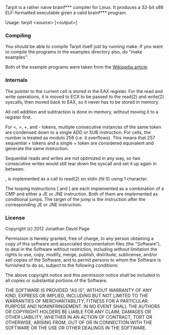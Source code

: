 Tarpit is a rather naive brainf\*\*\* compiler for Linux. It produces a 32-bit
x86 ELF-formatted executable given a valid brainf\*\*\* program.

Usage: tarpit \<source\> [\<output\>]

### Compiling

You should be able to compile Tarpit itself just by running make. If you want
to compile the programs in the examples directory also, do "make examples".

Both of the example programs were taken from the [Wikipedia article](http://en.wikipedia.org/w/index.php?title=Brainfuck&oldid=470402810).

### Internals

The pointer to the current cell is stored in the EAX register. For the read and
write operations, it is moved to ECX to be passed to the read(2) and write(2)
syscalls, then moved back to EAX, so it never has to be stored in memory.

All cell addition and subtraction is done in-memory, without moving it to
a register first.

For \<, \>, +, and - tokens, multiple consecutive instances of the same token
are condensed down to a single ADD or SUB instruction. For cells, the number
is treated as modulo 256 (i.e. it overflows). This means that 257 sequential +
tokens and a single + token are considered equivalent and generate the same
instruction.

Sequential reads and writes are not optimized in any way, so two consecutive
writes would still tear down the syscall and set it up again in between.

, is implemented as a call to read(2) on stdin (fd 0) using 1 character.

The looping instructions [ and ] are each implemented as a combination of a CMP
and either a JE or JNE instruction. Both of them are implemented as conditional
jumps. The target of the jump is the instruction after the corresponding JE or
JNE instruction.

### License

Copyright (c) 2012 Jonathan David Page

Permission is hereby granted, free of charge, to any person obtaining a copy of
this software and associated documentation files (the "Software"), to deal in
the Software without restriction, including without limitation the rights to
use, copy, modify, merge, publish, distribute, sublicense, and/or sell copies
of the Software, and to permit persons to whom the Software is furnished to do
so, subject to the following conditions:

The above copyright notice and this permission notice shall be included in all
copies or substantial portions of the Software.

THE SOFTWARE IS PROVIDED "AS IS", WITHOUT WARRANTY OF ANY KIND, EXPRESS OR
IMPLIED, INCLUDING BUT NOT LIMITED TO THE WARRANTIES OF MERCHANTABILITY,
FITNESS FOR A PARTICULAR PURPOSE AND NONINFRINGEMENT. IN NO EVENT SHALL THE
AUTHORS OR COPYRIGHT HOLDERS BE LIABLE FOR ANY CLAIM, DAMAGES OR OTHER
LIABILITY, WHETHER IN AN ACTION OF CONTRACT, TORT OR OTHERWISE, ARISING FROM,
OUT OF OR IN CONNECTION WITH THE SOFTWARE OR THE USE OR OTHER DEALINGS IN THE
SOFTWARE.

